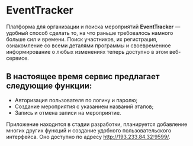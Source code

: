 # EventTracker
Платформа для организации и поиска мероприятий **EventTracker** — удобный способ сделать то, на что раньше требовалось намного больше сил и времени. Поиск участников, их регистрация, ознакомление со всеми деталями программы и своевременное информирование о любых изменениях теперь доступно в этом веб-сервисе.
## В настоящее время сервис предлагает следующие функции:
- Авторизация пользователя по логину и паролю;
- Создание мероприятия с указанием названий этапов;
- Запись и отмена записи на мероприятие.

Приложение находится в стадии разработки, планируется добавление многих других функций и создание удобного пользовательского интерфейса. Оно доступно по адресу http://193.233.84.32:9599/.
